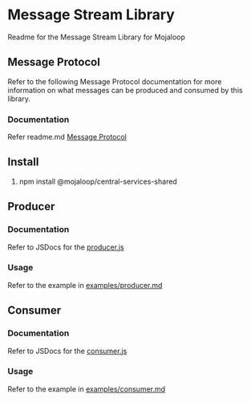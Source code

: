 
# Message Stream Library

Readme for the Message Stream Library for Mojaloop

## Message Protocol

Refer to the following Message Protocol documentation for more information on what messages can be produced and consumed by this library.

### Documentation

Refer readme.md [Message Protocol](./protocol/readme.md)

## Install

1. npm install @mojaloop/central-services-shared

## Producer

### Documentation

Refer to JSDocs for the [producer.js](./producer.js)

### Usage

Refer to the example in [examples/producer.md](./examples/producer.md)

## Consumer

### Documentation

Refer to JSDocs for the [consumer.js](./consumer.js)

### Usage

Refer to the example in [examples/consumer.md](./examples/consumer.md)
